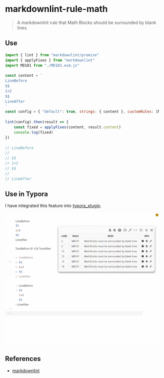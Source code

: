 # markdownlint-rule-math

> A markdownlint rule that Math Blocks should be surrounded by blank lines.


## Use

```javascript
import { lint } from "markdownlint/promise"
import { applyFixes } from "markdownlint"
import MD101 from "./MD101.esm.js"

const content = `
LineBefore
$$
1+2
$$
LineAfter
`
const config = { "default": true, strings: { content }, customRules: [MD101] }

lint(config).then(result => {
    const fixed = applyFixes(content, result.content)
    console.log(fixed)
})

// LineBefore
//
// $$
// 1+2
// $$
//
// LineAfter
```



## Use in Typora

I have integrated this feature into [typora_plugin](https://github.com/obgnail/typora_plugin).



![markdownlint-rule-math](./assets/markdownlint-rule-math.gif)



## References

- [markdownlint](https://github.com/DavidAnson/markdownlint/blob/main/doc/CustomRules.md)